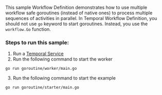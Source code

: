 This sample Workflow Definition demonstrates how to use multiple workflow safe goroutines (instead of native ones) to
process multiple sequences of activities in parallel.
In Temporal Workflow Definition, you should not use `go` keyword to start goroutines. Instead, you use the `workflow.Go`
function.

### Steps to run this sample:

1) Run a [Temporal Service](https://github.com/temporalio/samples-go/tree/main/#how-to-use)
2) Run the following command to start the worker

```
go run goroutine/worker/main.go
```

3) Run the following command to start the example

```
go run goroutine/starter/main.go
```

